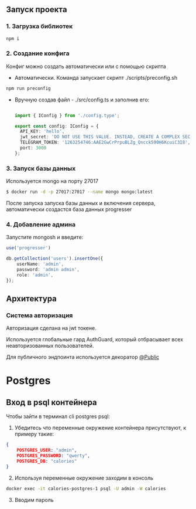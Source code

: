 ## Запуск проекта

### 1. Загрузка библиотек

```bash
npm i
```

### 2. Создание конфига

Конфиг можно создать автоматически или с помощью скрипта

* Автоматически. Команда запускает скрипт ./scripts/preconfig.sh

```bash
npm run preconfig
```

* Вручную создав файл - ./src/config.ts и заполнив его:
  ```typescript

  import { IConfig } from './config.type';

  export const config: IConfig = {
    API_KEY: 'hello',
    jwt_secret: 'DO NOT USE THIS VALUE. INSTEAD, CREATE A COMPLEX SECRET AND KEEP IT SAFE OUTSIDE OF THE SOURCE CODE.',
    TELEGRAM_TOKEN: '1263254746:AAE2GwCrPrpuBLZg_Qncck590H6KcuiC3I8',
    port: 3000
  };
  ```

### 3. Запуск базы данных

Используется mongo на порту 27017

```bash
$ docker run -d -p 27017:27017 --name mongo mongo:latest
```

После запуска запуска базы данных и включения сервера, автоматически создастся база данных progresser

### 4. Добавление админа

Запустите mongosh и введите:

```ts
use('progresser')

db.getCollection('users').insertOne({
    userName: 'admin',
    password: 'admin admin',
    role: 'admin',
});

```

## Архитектура

### Система авторизация

Авторизация сделана на jwt токене.

Используется глобальные гард AuthGuard, который отбрасывает всех неавторизованных пользователей.

Для публичного эндпоинта используется декоратор [@Public](./src/auth/auth.decorators.ts)

# Postgres

## Вход в psql контейнера

Чтобы зайти в терминал cli postgres psql:

1. Убедитесь что переменные окружение контейнера присутствуют, к примеру такие:

```json
{
	POSTGRES_USER: "admin",
	POSTGRES_PASSWORD: "qwerty",
	POSTGRES_DB: "calories"
}
```

2. Используя переменные окружение заходим в консоль

```bash
docker exec -it calories-postgres-1 psql -U admin -W calories
```

3. Вводим пароль
